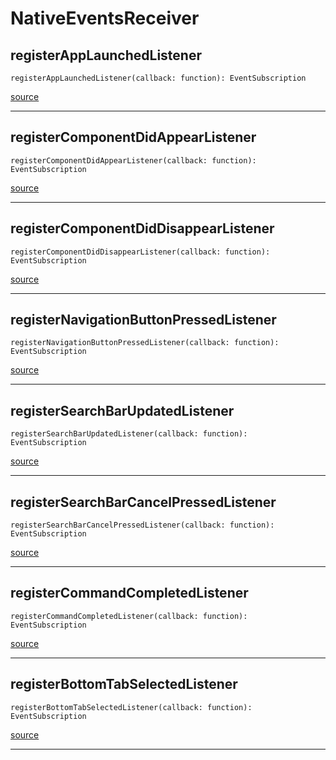 # NativeEventsReceiver

## registerAppLaunchedListener

`registerAppLaunchedListener(callback: function): EventSubscription`

[source](https://github.com/wix/react-native-navigation/blob/v2/lib/src/adapters/NativeEventsReceiver.ts#L28)

---

## registerComponentDidAppearListener

`registerComponentDidAppearListener(callback: function): EventSubscription`

[source](https://github.com/wix/react-native-navigation/blob/v2/lib/src/adapters/NativeEventsReceiver.ts#L32)

---

## registerComponentDidDisappearListener

`registerComponentDidDisappearListener(callback: function): EventSubscription`

[source](https://github.com/wix/react-native-navigation/blob/v2/lib/src/adapters/NativeEventsReceiver.ts#L36)

---

## registerNavigationButtonPressedListener

`registerNavigationButtonPressedListener(callback: function): EventSubscription`

[source](https://github.com/wix/react-native-navigation/blob/v2/lib/src/adapters/NativeEventsReceiver.ts#L40)

---

## registerSearchBarUpdatedListener

`registerSearchBarUpdatedListener(callback: function): EventSubscription`

[source](https://github.com/wix/react-native-navigation/blob/v2/lib/src/adapters/NativeEventsReceiver.ts#L44)

---

## registerSearchBarCancelPressedListener

`registerSearchBarCancelPressedListener(callback: function): EventSubscription`

[source](https://github.com/wix/react-native-navigation/blob/v2/lib/src/adapters/NativeEventsReceiver.ts#L48)

---

## registerCommandCompletedListener

`registerCommandCompletedListener(callback: function): EventSubscription`

[source](https://github.com/wix/react-native-navigation/blob/v2/lib/src/adapters/NativeEventsReceiver.ts#L52)

---

## registerBottomTabSelectedListener

`registerBottomTabSelectedListener(callback: function): EventSubscription`

[source](https://github.com/wix/react-native-navigation/blob/v2/lib/src/adapters/NativeEventsReceiver.ts#L56)

---


